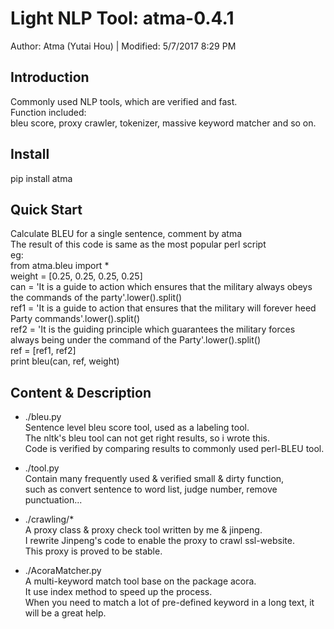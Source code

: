 # Light NLP Tool: atma-0.4.1
Author: Atma (Yutai Hou) | Modified: 5/7/2017 8:29 PM

## Introduction
Commonly used NLP tools, which are verified and fast.  
Function included:  
bleu score, proxy crawler, tokenizer, massive keyword matcher and so on.


## Install
pip install atma

## Quick Start
Calculate BLEU for a single sentence, comment by atma  
    The result of this code is same as the most popular perl script  
    eg:  
        from atma.bleu import *  
        weight = [0.25, 0.25, 0.25, 0.25]  
        can = 'It is a guide to action which ensures that the military always obeys the commands of the party'.lower().split()  
        ref1 = 'It is a guide to action that ensures that the military will forever heed Party commands'.lower().split()  
        ref2 = 'It is the guiding principle which guarantees the military forces always being under the command of the Party'.lower().split()  
        ref = [ref1, ref2]  
        print bleu(can, ref, weight)  



## Content & Description
- ./bleu.py  
Sentence level bleu score tool, used as a labeling tool.  
The nltk's bleu tool can not get right results, so i wrote this.  
Code is verified by comparing results to commonly used perl-BLEU tool.   

- ./tool.py  
Contain many frequently used & verified small & dirty function,  
such as convert sentence to word list, judge number, remove punctuation...

- ./crawling/*  
A proxy class & proxy check tool written by me & jinpeng.  
I rewrite Jinpeng's code to enable the proxy to crawl ssl-website.  
This proxy is proved to be stable.


- ./AcoraMatcher.py  
A multi-keyword match tool base on the package acora.  
It use index method to speed up the process.  
When you need to match a lot of pre-defined keyword in a long text, it  
will be a great help.

